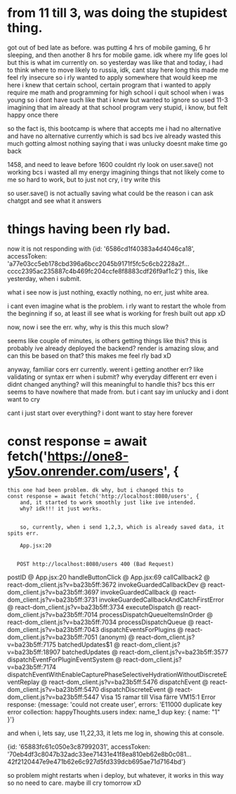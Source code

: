 # from 11 till 3, was doing the stupidest thing.
got out of bed late as before. was putting 4 hrs of mobile gaming, 6 hr sleeping,
and then another 8 hrs for mobile game. 
idk where my life goes lol but this is what im currently on.
so yesterday was like that
and today, i had to think where to move
likely to russia, idk, cant stay here long
this made me feel rly insecure
so i rly wanted to apply somewhere that would keep me here
i knew that certain school, certain program that i wanted to apply 
require me math and programming for high school
i quit school when i was young so i dont have such like that
i knew but wanted to ignore
so used 11-3 imagining that im already at that school program
very stupid, i know, but felt happy once there 


so the fact is, this bootcamp is where that accepts me
i had no alternative
and have no alternative currently
which is sad
bcs ive already wasted this much
gotting almost nothing
saying that i was unlucky doesnt make time go back

1458,
and need to leave before 1600
couldnt rly look on user.save() not working
bcs i wasted all my energy imagining things that not likely come to me
so hard to work,
but to just not cry, i try write this


so user.save() is not actually saving
what could be the reason
i can ask chatgpt and see what it answers





# things having been rly bad.
now it is not responding with 
{id: '6586cd1f40383a4d4046ca18', accessToken: 'a77e03cc5eb178cbd396a6bcc2045b9171f5fc5c6cb2228a2f…cccc2395ac235887c4b469fc204ccfe8f8883cdf26f9af1c2'}
this, like yesterday, when i submit.


what i see now is just nothing, exactly nothing, no err, just white area. 


i cant even imagine what is the problem.
i rly want to restart the whole from the beginning
if so, at least ill see what is working for fresh built out app xD


now, now i see the err.
why, why is this this much slow?


seems like couple of minutes, is others getting things like this?
this is probably ive already deployed the backend?
render is amazing slow, and can this be based on that?
this makes me feel rly bad xD


anyway, familiar cors err currently.
werent i getting another err? like validating or syntax err when i submit?
why everyday different err even i didnt changed anything?
will this meaningful to handle this?
bcs this err seems to have nowhere that made from.
but i cant say im unlucky
and i dont want to cry

cant i just start over everything?
i dont want to stay here forever


# const response = await fetch('https://one8-y5ov.onrender.com/users', {
    this one had been problem. dk why, but i changed this to
    const response = await fetch('http://localhost:8080/users', {
        and, it started to work smoothly just like ive intended.
        why? idk!!! it just works.


        so, currently, when i send 1,2,3, which is already saved data, it spits err.

        App.jsx:20 
        
        
       POST http://localhost:8080/users 400 (Bad Request)
postID @ App.jsx:20
handleButtonClick @ App.jsx:69
callCallback2 @ react-dom_client.js?v=ba23b5ff:3672
invokeGuardedCallbackDev @ react-dom_client.js?v=ba23b5ff:3697
invokeGuardedCallback @ react-dom_client.js?v=ba23b5ff:3731
invokeGuardedCallbackAndCatchFirstError @ react-dom_client.js?v=ba23b5ff:3734
executeDispatch @ react-dom_client.js?v=ba23b5ff:7014
processDispatchQueueItemsInOrder @ react-dom_client.js?v=ba23b5ff:7034
processDispatchQueue @ react-dom_client.js?v=ba23b5ff:7043
dispatchEventsForPlugins @ react-dom_client.js?v=ba23b5ff:7051
(anonym) @ react-dom_client.js?v=ba23b5ff:7175
batchedUpdates$1 @ react-dom_client.js?v=ba23b5ff:18907
batchedUpdates @ react-dom_client.js?v=ba23b5ff:3577
dispatchEventForPluginEventSystem @ react-dom_client.js?v=ba23b5ff:7174
dispatchEventWithEnableCapturePhaseSelectiveHydrationWithoutDiscreteEventReplay @ react-dom_client.js?v=ba23b5ff:5476
dispatchEvent @ react-dom_client.js?v=ba23b5ff:5470
dispatchDiscreteEvent @ react-dom_client.js?v=ba23b5ff:5447
Visa 15 ramar till
Visa färre
VM15:1 Error response: {message: 'could not create user', errors: 'E11000 duplicate key error collection: happyThoughts.users index: name_1 dup key: { name: "1" }'}





and when i, lets say, use 11,22,33, it lets me log in, showing this at console.

{id: '65883fc61c050e3c87992031', accessToken: '70eb4df3c8047b32adc33ee71431e41f8ea810eb62e8b0c081…42f2120447e9e471b62e6c927d5fd339dcb695ae71d7164bd'}



so problem might restarts when i deploy, but whatever, it works in this way so no need to care.
maybe ill cry tomorrow xD